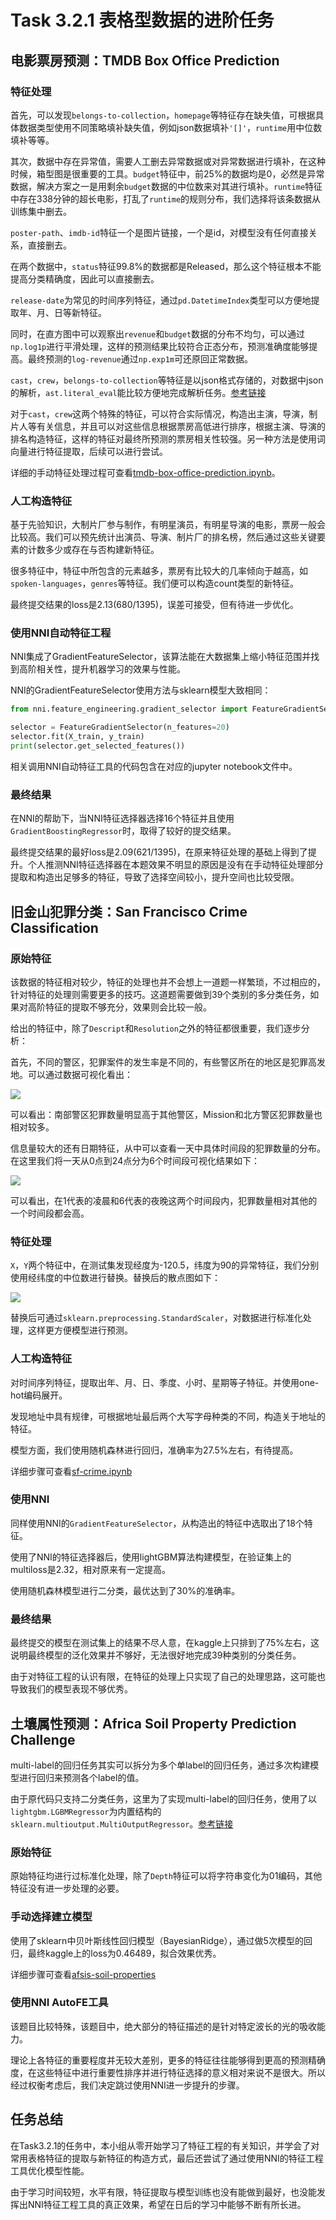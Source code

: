 # Task 3.2.1 表格型数据的进阶任务

## 电影票房预测：TMDB Box Office Prediction

### 特征处理

首先，可以发现`belongs-to-collection`，`homepage`等特征存在缺失值，可根据具体数据类型使用不同策略填补缺失值，例如json数据填补`'[]'`，`runtime`用中位数填补等等。

其次，数据中存在异常值，需要人工删去异常数据或对异常数据进行填补，在这种时候，箱型图是很重要的工具。`budget`特征中，前25%的数据均是0，必然是异常数据，解决方案之一是用剩余`budget`数据的中位数来对其进行填补。`runtime`特征中存在338分钟的超长电影，打乱了`runtime`的规则分布，我们选择将该条数据从训练集中删去。

`poster-path`、`imdb-id`特征一个是图片链接，一个是id，对模型没有任何直接关系，直接删去。

在两个数据中，`status`特征99.8%的数据都是Released，那么这个特征根本不能提高分类精确度，因此可以直接删去。

`release-date`为常见的时间序列特征，通过`pd.DatetimeIndex`类型可以方便地提取年、月、日等新特征。

同时，在直方图中可以观察出`revenue`和`budget`数据的分布不均匀，可以通过`np.log1p`进行平滑处理，这样的预测结果比较符合正态分布，预测准确度能够提高。最终预测的`log-revenue`通过`np.exp1m`可还原回正常数据。

`cast`，`crew`，`belongs-to-collection`等特征是以json格式存储的，对数据中json的解析，`ast.literal_eval`能比较方便地完成解析任务。[参考链接](https://www.kaggle.com/c/tmdb-box-office-prediction/discussion/80045)

对于`cast`，`crew`这两个特殊的特征，可以符合实际情况，构造出主演，导演，制片人等有关信息，并且可以对这些信息根据票房高低进行排序，根据主演、导演的排名构造特征，这样的特征对最终所预测的票房相关性较强。另一种方法是使用词向量进行特征提取，后续可以进行尝试。

详细的手动特征处理过程可查看[tmdb-box-office-prediction.ipynb](./task3.2.1/tmdb-box-office-prediction/tmdb-box-office-prediction.ipynb)。

### 人工构造特征

基于先验知识，大制片厂参与制作，有明星演员，有明星导演的电影，票房一般会比较高。我们可以预先统计出演员、导演、制片厂的排名榜，然后通过这些关键要素的计数多少或存在与否构建新特征。

很多特征中，特征中所包含的元素越多，票房有比较大的几率倾向于越高，如`spoken-languages`，`genres`等特征。我们便可以构造count类型的新特征。

最终提交结果的loss是2.13(680/1395)，误差可接受，但有待进一步优化。

### 使用NNI自动特征工程

NNI集成了GradientFeatureSelector，该算法能在大数据集上缩小特征范围并找到高阶相关性，提升机器学习的效果与性能。

NNI的GradientFeatureSelector使用方法与sklearn模型大致相同：

```python
from nni.feature_engineering.gradient_selector import FeatureGradientSelector

selector = FeatureGradientSelector(n_features=20)
selector.fit(X_train, y_train)
print(selector.get_selected_features())
```

相关调用NNI自动特征工具的代码包含在对应的jupyter notebook文件中。

### 最终结果

在NNI的帮助下，当NNI特征选择器选择16个特征并且使用`GradientBoostingRegressor`时，取得了较好的提交结果。

最终提交结果的最好loss是2.09(621/1395)，在原来特征处理的基础上得到了提升。个人推测NNI特征选择器在本题效果不明显的原因是没有在手动特征处理部分提取和构造出足够多的特征，导致了选择空间较小，提升空间也比较受限。

## 旧金山犯罪分类：San Francisco Crime Classification

### 原始特征

该数据的特征相对较少，特征的处理也并不会想上一道题一样繁琐，不过相应的，针对特征的处理则需要更多的技巧。这道题需要做到39个类别的多分类任务，如果对高阶特征的提取不够充分，效果则会比较一般。

给出的特征中，除了`Descript`和`Resolution`之外的特征都很重要，我们逐步分析：

首先，不同的警区，犯罪案件的发生率是不同的，有些警区所在的地区是犯罪高发地。可以通过数据可视化看出：

![](../../images/task3.2.1_2.png)

可以看出：南部警区犯罪数量明显高于其他警区，Mission和北方警区犯罪数量也相对较多。

信息量较大的还有日期特征，从中可以查看一天中具体时间段的犯罪数量的分布。在这里我们将一天从0点到24点分为6个时间段可视化结果如下：

![](../../images/task3.2.1_3.png)

可以看出，在1代表的凌晨和6代表的夜晚这两个时间段内，犯罪数量相对其他的一个时间段都会高。

### 特征处理

`X`，`Y`两个特征中，在测试集发现经度为-120.5，纬度为90的异常特征，我们分别使用经纬度的中位数进行替换。替换后的散点图如下：

![](../../images/task3.2.1_1.png)

替换后可通过`sklearn.preprocessing.StandardScaler`，对数据进行标准化处理，这样更方便模型进行预测。

### 人工构造特征

对时间序列特征，提取出年、月、日、季度、小时、星期等子特征。并使用one-hot编码展开。

发现地址中具有规律，可根据地址最后两个大写字母种类的不同，构造关于地址的特征。

模型方面，我们使用随机森林进行回归，准确率为27.5%左右，有待提高。

详细步骤可查看[sf-crime.ipynb](./task3.2.1/sf-crime/sf-crime.ipynb)

### 使用NNI

同样使用NNI的`GradientFeatureSelector`，从构造出的特征中选取出了18个特征。

使用了NNI的特征选择器后，使用lightGBM算法构建模型，在验证集上的multiloss是2.32，相对原来有一定提高。

使用随机森林模型进行二分类，最优达到了30%的准确率。

### 最终结果

最终提交的模型在测试集上的结果不尽人意，在kaggle上只排到了75%左右，这说明最终模型的泛化效果并不够好，无法很好地完成39种类别的分类任务。

由于对特征工程的认识有限，在特征的处理上只实现了自己的处理思路，这可能也导致我们的模型表现不够优秀。


## 土壤属性预测：Africa Soil Property Prediction Challenge

multi-label的回归任务其实可以拆分为多个单label的回归任务，通过多次构建模型进行回归来预测各个label的值。

由于原代码只支持二分类任务，这里为了实现multi-label的回归任务，使用了以`lightgbm.LGBMRegressor`为内置结构的`sklearn.multioutput.MultiOutputRegressor`。[参考链接](https://stackoverflow.com/questions/52648383/how-to-get-coefficients-and-feature-importances-from-multioutputregressor)

### 原始特征

原始特征均进行过标准化处理，除了`Depth`特征可以将字符串变化为01编码，其他特征没有进一步处理的必要。

### 手动选择建立模型

使用了sklearn中贝叶斯线性回归模型（BayesianRidge），通过做5次模型的回归，最终kaggle上的loss为0.46489，拟合效果优秀。

详细步骤可查看[afsis-soil-properties](task3.2.1/afsis-soil-properties/soil.ipynb)

### 使用NNI AutoFE工具

该题目比较特殊，该题目中，绝大部分的特征描述的是针对特定波长的光的吸收能力。

理论上各特征的重要程度并无较大差别，更多的特征往往能够得到更高的预测精确度，在这些特征中进行重要性排序并进行特征选择的意义相对来说不是很大。所以经过权衡考虑后，我们决定跳过使用NNI进一步提升的步骤。

## 任务总结

在Task3.2.1的任务中，本小组从零开始学习了特征工程的有关知识，并学会了对常用表格特征的提取与新特征的构造方式，最后还尝试了通过使用NNI的特征工程工具优化模型性能。

由于学习时间较短，水平有限，特征提取与模型训练也没有能做到最好，也没能发挥出NNI特征工程工具的真正效果，希望在日后的学习中能够不断有所长进。
